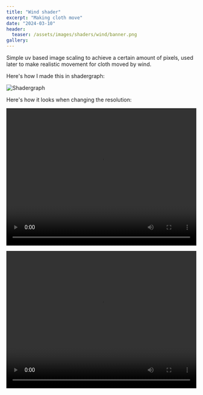 ```yaml
---
title: "Wind shader"
excerpt: "Making cloth move"
date: "2024-03-10"
header:
  teaser: /assets/images/shaders/wind/banner.png
gallery:
---
```

Simple uv based image scaling to achieve a certain amount of pixels, used later to make realistic movement for cloth moved by wind.

Here's how I made this in shadergraph:

![Shadergraph](../../assets/images/shaders/offset/shadergraph.png)

Here's how it looks when changing the resolution:

<video controls src="../../assets/images/shaders/wind/wind.mp4" title="Title" width=500 height=360></video>

<video controls src="../../assets/images/shaders/wind/gameplay.mp4" title="Title" width=500 height=360></video>

